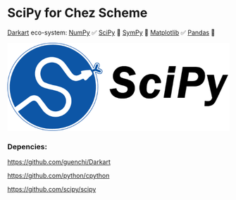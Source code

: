 # SciPy for Chez Scheme

[Darkart](https://github.com/guenchi/Darkart) eco-system: [NumPy](https://github.com/guenchi/NumPy) ✅ [SciPy](https://github.com/guenchi/SciPy) :construction: [SymPy](https://github.com/guenchi/SymPy) :construction: [Matplotlib](https://github.com/guenchi/Matplotlib) ✅ [Pandas](https://github.com/guenchi/Pandas) :construction:

![image](https://github.com/guenchi/SciPy/blob/master/img/scipy.png)

### Depencies:

https://github.com/guenchi/Darkart

https://github.com/python/cpython

https://github.com/scipy/scipy

